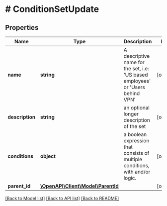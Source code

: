 # # ConditionSetUpdate

## Properties

Name | Type | Description | Notes
------------ | ------------- | ------------- | -------------
**name** | **string** | A descriptive name for the set, i.e: &#39;US based employees&#39; or &#39;Users behind VPN&#39; | [optional]
**description** | **string** | an optional longer description of the set | [optional]
**conditions** | **object** | a boolean expression that consists of multiple conditions, with and/or logic. | [optional]
**parent_id** | [**\OpenAPI\Client\Model\ParentId**](ParentId.md) |  | [optional]

[[Back to Model list]](../../README.md#models) [[Back to API list]](../../README.md#endpoints) [[Back to README]](../../README.md)
